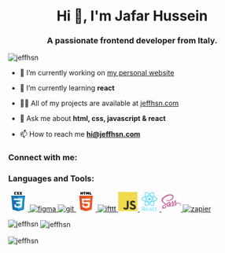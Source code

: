 <h1 align="center">Hi 👋, I'm Jafar Hussein</h1>
<h3 align="center">A passionate frontend developer from Italy.</h3>

<p align="left"> <img src="https://komarev.com/ghpvc/?username=jeffhsn&label=Profile%20views&color=0e75b6&style=flat" alt="jeffhsn" /> </p>

- 🔭 I’m currently working on [my personal website](jeffhsn.com)

- 🌱 I’m currently learning **react**

- 👨‍💻 All of my projects are available at [jeffhsn.com](jeffhsn.com)

- 💬 Ask me about **html, css, javascript & react**

- 📫 How to reach me **hi@jeffhsn.com**

<h3 align="left">Connect with me:</h3>
<p align="left">
</p>

<h3 align="left">Languages and Tools:</h3>
<p align="left"> <a href="https://www.w3schools.com/css/" target="_blank" rel="noreferrer"> <img src="https://raw.githubusercontent.com/devicons/devicon/master/icons/css3/css3-original-wordmark.svg" alt="css3" width="40" height="40"/> </a> <a href="https://www.figma.com/" target="_blank" rel="noreferrer"> <img src="https://www.vectorlogo.zone/logos/figma/figma-icon.svg" alt="figma" width="40" height="40"/> </a> <a href="https://git-scm.com/" target="_blank" rel="noreferrer"> <img src="https://www.vectorlogo.zone/logos/git-scm/git-scm-icon.svg" alt="git" width="40" height="40"/> </a> <a href="https://www.w3.org/html/" target="_blank" rel="noreferrer"> <img src="https://raw.githubusercontent.com/devicons/devicon/master/icons/html5/html5-original-wordmark.svg" alt="html5" width="40" height="40"/> </a> <a href="https://ifttt.com/" target="_blank" rel="noreferrer"> <img src="https://www.vectorlogo.zone/logos/ifttt/ifttt-ar21.svg" alt="ifttt" width="40" height="40"/> </a> <a href="https://developer.mozilla.org/en-US/docs/Web/JavaScript" target="_blank" rel="noreferrer"> <img src="https://raw.githubusercontent.com/devicons/devicon/master/icons/javascript/javascript-original.svg" alt="javascript" width="40" height="40"/> </a> <a href="https://reactjs.org/" target="_blank" rel="noreferrer"> <img src="https://raw.githubusercontent.com/devicons/devicon/master/icons/react/react-original-wordmark.svg" alt="react" width="40" height="40"/> </a> <a href="https://sass-lang.com" target="_blank" rel="noreferrer"> <img src="https://raw.githubusercontent.com/devicons/devicon/master/icons/sass/sass-original.svg" alt="sass" width="40" height="40"/> </a> <a href="https://zapier.com" target="_blank" rel="noreferrer"> <img src="https://www.vectorlogo.zone/logos/zapier/zapier-icon.svg" alt="zapier" width="40" height="40"/> </a> </p>

<p><img align="left" src="https://github-readme-stats.vercel.app/api/top-langs?username=jeffhsn&show_icons=true&locale=en&layout=compact" alt="jeffhsn" /></p>

<p>&nbsp;<img align="center" src="https://github-readme-stats.vercel.app/api?username=jeffhsn&show_icons=true&locale=en" alt="jeffhsn" /></p>

<p><img align="center" src="https://github-readme-streak-stats.herokuapp.com/?user=jeffhsn&" alt="jeffhsn" /></p>
